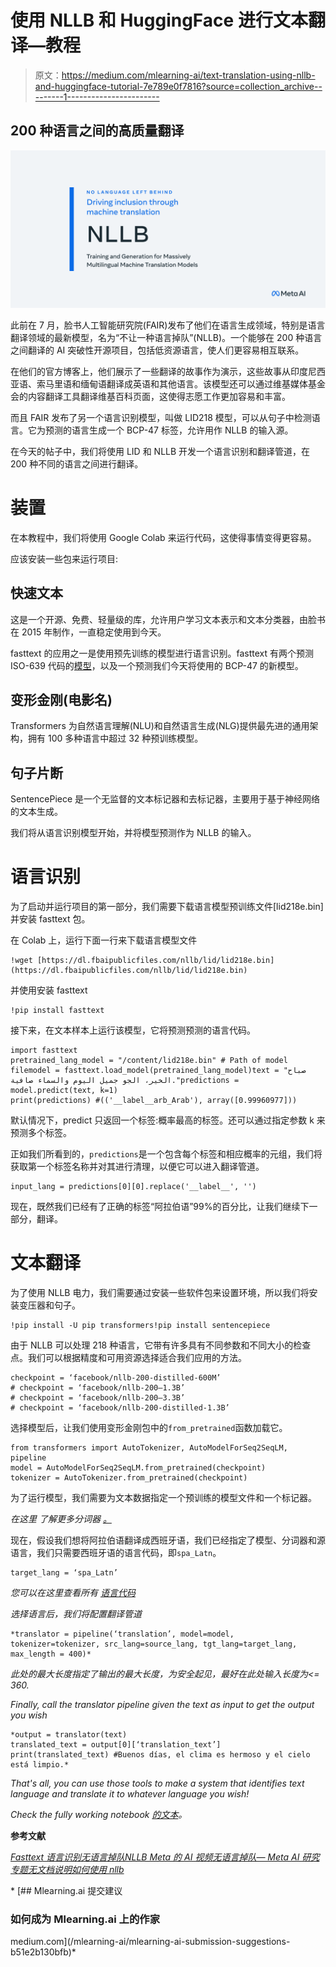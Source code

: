 # 使用 NLLB 和 HuggingFace 进行文本翻译—教程

> 原文：<https://medium.com/mlearning-ai/text-translation-using-nllb-and-huggingface-tutorial-7e789e0f7816?source=collection_archive---------1----------------------->

## 200 种语言之间的高质量翻译

![](img/c3f39883f525f504b399d2ab31abf7b6.png)

此前在 7 月，脸书人工智能研究院(FAIR)发布了他们在语言生成领域，特别是语言翻译领域的最新模型，名为“不让一种语言掉队”(NLLB)。一个能够在 200 种语言之间翻译的 AI 突破性开源项目，包括低资源语言，使人们更容易相互联系。

在他们的官方博客上，他们展示了一些翻译的故事作为演示，这些故事从印度尼西亚语、索马里语和缅甸语翻译成英语和其他语言。该模型还可以通过维基媒体基金会的内容翻译工具翻译维基百科页面，这使得志愿工作更加容易和丰富。

而且 FAIR 发布了另一个语言识别模型，叫做 LID218 模型，可以从句子中检测语言。它为预测的语言生成一个 BCP-47 标签，允许用作 NLLB 的输入源。

在今天的帖子中，我们将使用 LID 和 NLLB 开发一个语言识别和翻译管道，在 200 种不同的语言之间进行翻译。

# 装置

在本教程中，我们将使用 Google Colab 来运行代码，这使得事情变得更容易。

应该安装一些包来运行项目:

## 快速文本

这是一个开源、免费、轻量级的库，允许用户学习文本表示和文本分类器，由脸书在 2015 年制作，一直稳定使用到今天。

fasttext 的应用之一是使用预先训练的模型进行语言识别。fasttext 有两个预测 ISO-639 代码的[模型](https://fasttext.cc/docs/en/language-identification.html)，以及一个预测我们今天将使用的 BCP-47 的新模型。

## 变形金刚(电影名)

Transformers 为自然语言理解(NLU)和自然语言生成(NLG)提供最先进的通用架构，拥有 100 多种语言中超过 32 种预训练模型。

## 句子片断

SentencePiece 是一个无监督的文本标记器和去标记器，主要用于基于神经网络的文本生成。

我们将从语言识别模型开始，并将模型预测作为 NLLB 的输入。

# 语言识别

为了启动并运行项目的第一部分，我们需要下载语言模型预训练文件[lid218e.bin]并安装 fasttext 包。

在 Colab 上，运行下面一行来下载语言模型文件

```
!wget [https://dl.fbaipublicfiles.com/nllb/lid/lid218e.bin](https://dl.fbaipublicfiles.com/nllb/lid/lid218e.bin)
```

并使用安装 fasttext

```
!pip install fasttext
```

接下来，在文本样本上运行该模型，它将预测预测的语言代码。

```
import fasttext
pretrained_lang_model = "/content/lid218e.bin" # Path of model filemodel = fasttext.load_model(pretrained_lang_model)text = "صباح الخير، الجو جميل اليوم والسماء صافية."predictions = model.predict(text, k=1)
print(predictions) #(('__label__arb_Arab'), array([0.99960977]))
```

默认情况下，predict 只返回一个标签:概率最高的标签。还可以通过指定参数 k 来预测多个标签。

正如我们所看到的，`predictions`是一个包含每个标签和相应概率的元组，我们将获取第一个标签名称并对其进行清理，以便它可以进入翻译管道。

```
input_lang = predictions[0][0].replace('__label__', '')
```

现在，既然我们已经有了正确的标签“阿拉伯语”99%的百分比，让我们继续下一部分，翻译。

# 文本翻译

为了使用 NLLB 电力，我们需要通过安装一些软件包来设置环境，所以我们将安装变压器和句子。

```
!pip install -U pip transformers!pip install sentencepiece
```

由于 NLLB 可以处理 218 种语言，它带有许多具有不同参数和不同大小的检查点。我们可以根据精度和可用资源选择适合我们应用的方法。

```
checkpoint = ‘facebook/nllb-200-distilled-600M’
# checkpoint = ‘facebook/nllb-200–1.3B’
# checkpoint = ‘facebook/nllb-200–3.3B’
# checkpoint = ‘facebook/nllb-200-distilled-1.3B’
```

选择模型后，让我们使用变形金刚包中的`from_pretrained`函数加载它。

```
from transformers import AutoTokenizer, AutoModelForSeq2SeqLM, pipeline
model = AutoModelForSeq2SeqLM.from_pretrained(checkpoint)
tokenizer = AutoTokenizer.from_pretrained(checkpoint)
```

为了运行模型，我们需要为文本数据指定一个预训练的模型文件和一个标记器。

*在这里* *了解更多分词器* [*。*](https://huggingface.co/docs/tokenizers/index)

现在，假设我们想将阿拉伯语翻译成西班牙语，我们已经指定了模型、分词器和源语言，我们只需要西班牙语的语言代码，即`spa_Latn`。

```
target_lang = ‘spa_Latn’
```

*您可以在这里查看所有* [*语言代码*](https://github.com/facebookresearch/flores/blob/main/flores200/README.md#languages-in-flores-200)

*选择语言后，我们将配置翻译管道*

```
*translator = pipeline(‘translation’, model=model, tokenizer=tokenizer, src_lang=source_lang, tgt_lang=target_lang, max_length = 400)*
```

*此处的最大长度指定了输出的最大长度，为安全起见，最好在此处输入长度为<= 360.*

*Finally, call the translator pipeline given the text as input to get the output you wish*

```
*output = translator(text)
translated_text = output[0][‘translation_text’]
print(translated_text) #Buenos días, el clima es hermoso y el cielo está limpio.*
```

*That's all, you can use those tools to make a system that identifies text language and translate it to whatever language you wish!*

*Check the fully working notebook [的文本](https://colab.research.google.com/drive/1fsbzykS5ANEMVcn7gtp8Wl7gkmRzbwOW?usp=sharing)。*

**参考文献**

*[*Fasttext 语言识别*](https://fasttext.cc/docs/en/language-identification.html)[*无语言掉队*](https://www.louisbouchard.ai/no-language-left-behind/)[*NLLB Meta 的 AI 视频*](https://www.youtube.com/watch?v=uCxSPPiwrNE)[*无语言掉队— Meta AI 研究专题*](https://ai.facebook.com/research/no-language-left-behind/)[*无文档说明如何使用 nllb*](https://lightrun.com/answers/facebookresearch-fairseq-no-documentation-on-how-use-nllb)*

*[](/mlearning-ai/mlearning-ai-submission-suggestions-b51e2b130bfb) [## Mlearning.ai 提交建议

### 如何成为 Mlearning.ai 上的作家

medium.com](/mlearning-ai/mlearning-ai-submission-suggestions-b51e2b130bfb)*